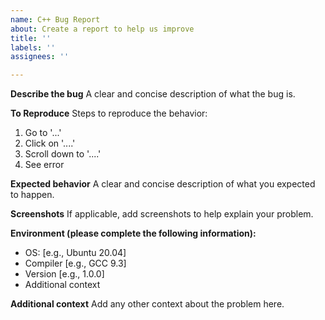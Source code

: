 ```yaml
---
name: C++ Bug Report
about: Create a report to help us improve
title: ''
labels: ''
assignees: ''

---
```


**Describe the bug**
A clear and concise description of what the bug is.

**To Reproduce**
Steps to reproduce the behavior:
1. Go to '...'
2. Click on '....'
3. Scroll down to '....'
4. See error

**Expected behavior**
A clear and concise description of what you expected to happen.

**Screenshots**
If applicable, add screenshots to help explain your problem.

**Environment (please complete the following information):**
 - OS: [e.g., Ubuntu 20.04]
 - Compiler [e.g., GCC 9.3]
 - Version [e.g., 1.0.0]
 - Additional context

**Additional context**
Add any other context about the problem here.
